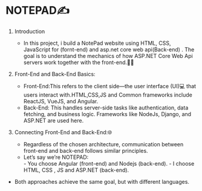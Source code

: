 # NOTEPAD✍️

1. Introduction
    - In this project, i build a NotePad website using HTML, CSS, JavaScript for (fornt-end) and asp.net core web api(Back-end) . The goal is to understand the mechanics of how ASP.NET Core Web Api servers work together with the front-end.🚀🌟

2. Front-End and Back-End Basics:
     - Front-End:This refers to the client side—the user interface (UI)💻 that users interact with.HTML,CSS,JS and Common frameworks include ReactJS, VueJS, and Angular.<br>
     - Back-End: This handles server-side tasks like authentication, data fetching, and business logic. Frameworks like NodeJs, Django, and ASP.NET are used here.
       
3. Connecting Front-End and Back-End:🌐
   - Regardless of the chosen architecture, communication between front-end and back-end follows similar principles.
   - Let’s say we’re NOTEPAD:<br>
         - You choose Angular (front-end) and Nodejs  (back-end).
         - I choose HTML, CSS , JS and ASP.NET (back-end).
  - Both approaches achieve the same goal, but with different languages.
